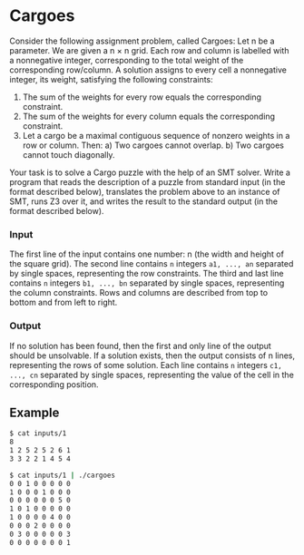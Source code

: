 # Cargoes

Consider the following assignment problem, called Cargoes: Let n be a parameter. We are given a n × n grid. Each row and column is labelled with a nonnegative integer, corresponding to the total weight of the corresponding row/column. A solution assigns to every cell a nonnegative integer, its weight, satisfying the following constraints:
1. The sum of the weights for every row equals the corresponding constraint.
2. The sum of the weights for every column equals the corresponding constraint.
3. Let a cargo be a maximal contiguous sequence of nonzero weights in a row or column. Then:
        a) Two cargoes cannot overlap.
        b) Two cargoes cannot touch diagonally.

Your task is to solve a Cargo puzzle with the help of an SMT solver. Write a program that reads the description of a puzzle from standard input (in the format described below), translates the problem above to an instance of SMT, runs Z3 over it, and writes the result to the standard output (in the format described below).

### Input

The first line of the input contains one number: n (the width and height of the square grid). The second line contains `n` integers `a1, ..., an` separated by single spaces, representing the row constraints. The third and last line contains `n` integers `b1, ..., bn` separated by single spaces, representing the column constraints. Rows and columns are described from top to bottom and from left to right.

### Output

If no solution has been found, then the first and only line of the output should be unsolvable. If a solution exists, then the output consists of n lines, representing the rows of some solution. Each line contains `n` integers `c1, ..., cn` separated by single spaces, representing the value of the cell in the corresponding position.

## Example

```bash
$ cat inputs/1                           
8
1 2 5 2 5 2 6 1
3 3 2 2 1 4 5 4

$ cat inputs/1 | ./cargoes 
0 0 1 0 0 0 0 0
1 0 0 0 1 0 0 0
0 0 0 0 0 0 5 0
1 0 1 0 0 0 0 0
1 0 0 0 0 4 0 0
0 0 0 2 0 0 0 0
0 3 0 0 0 0 0 3
0 0 0 0 0 0 0 1
```
